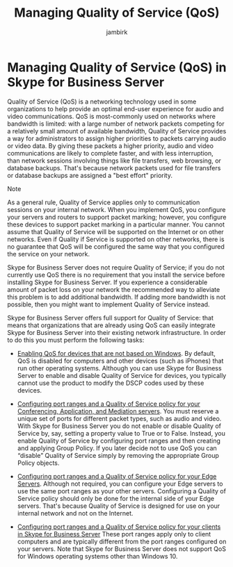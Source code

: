 ﻿---
title: 'Managing Quality of Service (QoS)'
ms:assetid: ab1051c3-8380-4d72-86df-37a61b1e4a41
ms:mtpsurl: https://technet.microsoft.com/en-us/library/Gg405409(v=OCS.15)
ms:contentKeyID: 48185049
mtps_version: v=OCS.15
ms.author: jambirk
author: jambirk
manager: serdars
ms.audience: ITPro
ms.topic: article
ms.prod: skype-for-business-itpro
localization_priority: Normal
description: "Quality of Service (QoS) is a networking technology used in some organizations to help provide an optimal end-user experience for audio and video communications."
---

# Managing Quality of Service (QoS) in Skype for Business Server


Quality of Service (QoS) is a networking technology used in some organizations to help provide an optimal end-user experience for audio and video communications. QoS is most-commonly used on networks where bandwidth is limited: with a large number of network packets competing for a relatively small amount of available bandwidth, Quality of Service provides a way for administrators to assign higher priorities to packets carrying audio or video data. By giving these packets a higher priority, audio and video communications are likely to complete faster, and with less interruption, than network sessions involving things like file transfers, web browsing, or database backups. That's because network packets used for file transfers or database backups are assigned a "best effort" priority.


> [!NOTE]  
> As a general rule, Quality of Service applies only to communication sessions on your internal network. When you implement QoS, you configure your servers and routers to support packet marking; however, you configure these devices to support packet marking in a particular manner. You cannot assume that Quality of Service will be supported on the Internet or on other networks. Even if Quality if Service is supported on other networks, there is no guarantee that QoS will be configured the same way that you configured the service on your network.

Skype for Business Server does not require Quality of Service; if you do not currently use QoS there is no requirement that you install the service before installing Skype for Business Server. If you experience a considerable amount of packet loss on your network the recommended way to alleviate this problem is to add additional bandwidth. If adding more bandwidth is not possible, then you might want to implement Quality of Service instead.

Skype for Business Server offers full support for Quality of Service: that means that organizations that are already using QoS can easily integrate Skype for Business Server into their existing network infrastructure. In order to do this you must perform the following tasks:

  - [Enabling QoS for devices that are not based on Windows](enabling-qos-for-devices-that-are-not-based-on-windows.md). By default, QoS is disabled for computers and other devices (such as iPhones) that run other operating systems. Although you can use Skype for Business Server to enable and disable Quality of Service for devices, you typically cannot use the product to modify the DSCP codes used by these devices.

  - [Configuring port ranges and a Quality of Service policy for your Conferencing, Application, and Mediation servers](configuring-port-ranges-for-your-conferencing-application-and-mediation-servers.md). You must reserve a unique set of ports for different packet types, such as audio and video. With Skype for Business Server you do not enable or disable Quality of Service by, say, setting a property value to True or to False. Instead, you enable Quality of Service by configuring port ranges and then creating and applying Group Policy. If you later decide not to use QoS you can “disable” Quality of Service simply by removing the appropriate Group Policy objects.

  - [Configuring port ranges and a Quality of Service policy for your Edge Servers](configuring-port-ranges-for-your-edge-servers.md). Although not required, you can configure your Edge servers to use the same port ranges as your other servers. Configuring a Quality of Service policy should only be done for the internal side of your Edge servers. That's because Quality of Service is designed for use on your internal network and not on the Internet.

- [Configuring port ranges and a Quality of Service policy for your clients in Skype for Business Server](configuring-port-ranges-for-your-skype-clients.md)  These port ranges apply only to client computers and are typically different from the port ranges configured on your servers. Note that Skype for Business Server does not support QoS for Windows operating systems other than Windows 10.


